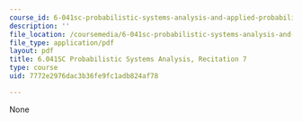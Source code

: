 ```yaml
---
course_id: 6-041sc-probabilistic-systems-analysis-and-applied-probability-fall-2013
description: ''
file_location: /coursemedia/6-041sc-probabilistic-systems-analysis-and-applied-probability-fall-2013/7772e2976dac3b36fe9fc1adb824af78_MIT6_041SCF13_rec07.pdf
file_type: application/pdf
layout: pdf
title: 6.041SC Probabilistic Systems Analysis, Recitation 7
type: course
uid: 7772e2976dac3b36fe9fc1adb824af78

---
```

None